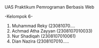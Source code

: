 UAS Praktikum Pemrograman Berbasis Web

-Kelompok 6-


1. Muhammad Reky (23081070....
2. Achmad Atha Zayyan (2308107010033)
3. Nur Shadiqah (2308107010061)
4. Dian Nazira (2308107010.....
